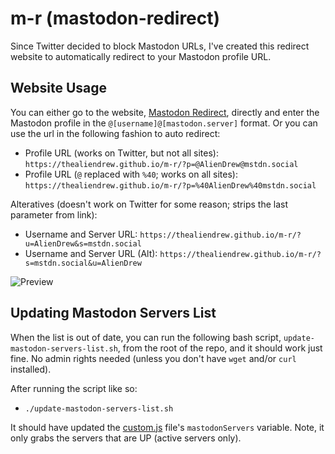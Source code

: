 # m-r (mastodon-redirect)
Since Twitter decided to block Mastodon URLs, I've created this redirect website to automatically redirect to your Mastodon profile URL.

## Website Usage
You can either go to the website, [Mastodon Redirect](https://thealiendrew.github.io/m-r/), directly and enter the Mastodon profile in the `@[username]@[mastodon.server]` format. Or you can use the url in the following fashion to auto redirect:

- Profile URL (works on Twitter, but not all sites): `https://thealiendrew.github.io/m-r/?p=@AlienDrew@mstdn.social`
- Profile URL (`@` replaced with `%40`; works on all sites): `https://thealiendrew.github.io/m-r/?p=%40AlienDrew%40mstdn.social`

Alteratives (doesn't work on Twitter for some reason; strips the last parameter from link):

- Username and Server URL: `https://thealiendrew.github.io/m-r/?u=AlienDrew&s=mstdn.social`
- Username and Server URL (Alt): `https://thealiendrew.github.io/m-r/?s=mstdn.social&u=AlienDrew`

![Preview](https://github.com/TheAlienDrew/m-r/blob/main/img/readme/preview.png)

## Updating Mastodon Servers List
When the list is out of date, you can run the following bash script, `update-mastodon-servers-list.sh`, from the root of the repo, and it should work just fine. No admin rights needed (unless you don't have `wget` and/or `curl` installed).

After running the script like so:

- `./update-mastodon-servers-list.sh`

It should have updated the [custom.js](https://github.com/TheAlienDrew/m-r/blob/main/js/custom.js) file's `mastodonServers` variable. Note, it only grabs the servers that are UP (active servers only).
